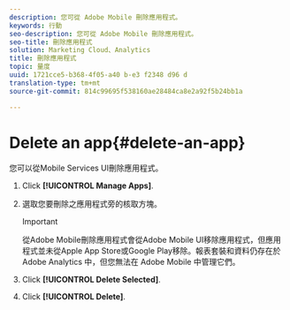 ```yaml
---
description: 您可從 Adobe Mobile 刪除應用程式。
keywords: 行動
seo-description: 您可從 Adobe Mobile 刪除應用程式。
seo-title: 刪除應用程式
solution: Marketing Cloud、Analytics
title: 刪除應用程式
topic: 量度
uuid: 1721cce5-b368-4f05-a40 b-e3 f2348 d96 d
translation-type: tm+mt
source-git-commit: 814c99695f538160ae28484ca8e2a92f5b24bb1a

---
```



# Delete an app{#delete-an-app}

您可以從Mobile Services UI刪除應用程式。

1. Click **[!UICONTROL Manage Apps]**.
1. 選取您要刪除之應用程式旁的核取方塊。

   >[!IMPORTANT]
   >
   >從Adobe Mobile刪除應用程式會從Adobe Mobile UI移除應用程式，但應用程式並未從Apple App Store或Google Play移除。報表套裝和資料仍存在於 Adobe Analytics 中，但您無法在 Adobe Mobile 中管理它們。

1. Click **[!UICONTROL Delete Selected]**.
1. Click **[!UICONTROL Delete]**.
